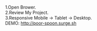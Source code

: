 1.Open Brower.</br>
2.Review My Project.</br>
3.Responsive Mobile -> Tablet -> Desktop. </br>
DEMO: http://poor-spoon.surge.sh </br>
